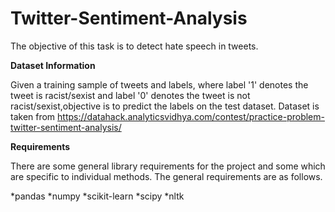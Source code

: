 # Twitter-Sentiment-Analysis
The objective of this task is to detect hate speech in tweets. 

**Dataset Information**

Given a training sample of tweets and labels, where label '1' denotes the tweet is racist/sexist and label '0' denotes the tweet is not racist/sexist,objective is to predict the labels on the test dataset.
Dataset is taken from https://datahack.analyticsvidhya.com/contest/practice-problem-twitter-sentiment-analysis/

**Requirements**

There are some general library requirements for the project and some which are specific to individual methods. The general requirements are as follows.

*pandas
*numpy
*scikit-learn
*scipy
*nltk
